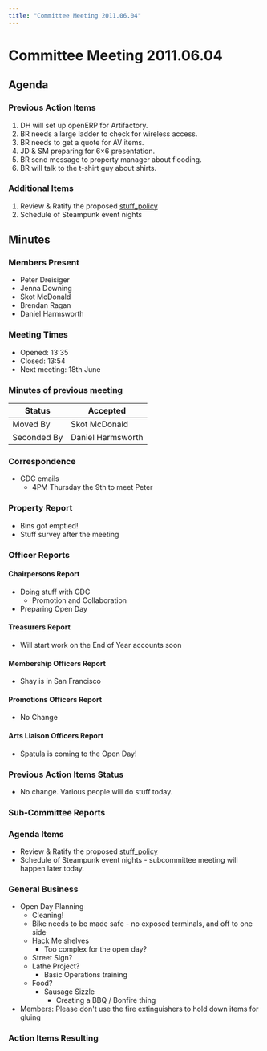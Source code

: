```yaml
---
title: "Committee Meeting 2011.06.04"
---
```

# Committee Meeting 2011.06.04

## Agenda

### Previous Action Items

1.  DH will set up openERP for Artifactory.
2.  BR needs a large ladder to check for wireless access.
3.  BR needs to get a quote for AV items.
4.  JD & SM preparing for 6×6 presentation.
5.  BR send message to property manager about flooding.
6.  BR will talk to the t-shirt guy about shirts.

### Additional Items

1.  Review & Ratify the proposed [stuff_policy](/committee/policies/stuff_policy)
2.  Schedule of Steampunk event nights

## Minutes

### Members Present

-   Peter Dreisiger
-   Jenna Downing
-   Skot McDonald
-   Brendan Ragan
-   Daniel Harmsworth

### Meeting Times

-   Opened: 13:35
-   Closed: 13:54
-   Next meeting: 18th June

### Minutes of previous meeting

| Status      | Accepted          |
|-------------|-------------------|
| Moved By    | Skot McDonald     |
| Seconded By | Daniel Harmsworth |

### Correspondence

-   GDC emails
    -   4PM Thursday the 9th to meet Peter

### Property Report

-   Bins got emptied!
-   Stuff survey after the meeting

### Officer Reports

#### Chairpersons Report

-   Doing stuff with GDC
    -   Promotion and Collaboration
-   Preparing Open Day

#### Treasurers Report

-   Will start work on the End of Year accounts soon

#### Membership Officers Report

-   Shay is in San Francisco

#### Promotions Officers Report

-   No Change

#### Arts Liaison Officers Report

-   Spatula is coming to the Open Day!

### Previous Action Items Status

-   No change. Various people will do stuff today.

### Sub-Committee Reports

### Agenda Items

-   Review & Ratify the proposed [stuff_policy](/committee/policies/stuff_policy)
-   Schedule of Steampunk event nights - subcommittee meeting will happen later today.

### General Business

-   Open Day Planning
    -   Cleaning!
    -   Bike needs to be made safe - no exposed terminals, and off to one side
    -   Hack Me shelves
        -   Too complex for the open day?
    -   Street Sign?
    -   Lathe Project?
        -   Basic Operations training
    -   Food?
        -   Sausage Sizzle
            -   Creating a BBQ / Bonfire thing
-   Members: Please don't use the fire extinguishers to hold down items for gluing

### Action Items Resulting
